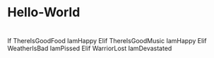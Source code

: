 # Hello-World
# 
If ThereIsGoodFood IamHappy
Elif ThereIsGoodMusic IamHappy
Elif WeatherIsBad IamPissed
Elif WarriorLost IamDevastated
  
